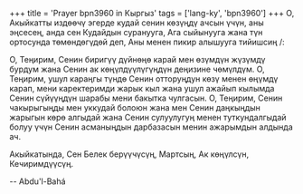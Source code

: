 +++
title = 'Prayer bpn3960 in Кыргыз'
tags = ['lang-ky', 'bpn3960']
+++
О, Акыйкатты издөөчү эгерде кудай сенин көзүңдү ачсын үчүн, аны эңсесең, анда сен Кудайдын суранууга, Ага сыйынууга жана түн ортосунда төмөндөгүдөй деп, Аны менен пикир алышууга тийишсиң /:

О, Теңирим, Сенин биригүү дүйнөңө карай мен өзүмдүн жүзүмдү бурдум жана Сенин ак көңүлдүүлүгүңдүн деңизине чөмүлдүм. О, Теңирим, ушул караңгы түндө Сенин отторуңдун көзү менен өңүмдү карап, мени каректеримди жарык кыл жана ушул ажайып кылымда Сенин сүйүүңдүн шарабы мени бакытка чулгасын. О, Теңирим, Сенин чакырыгыңды мен уккудай болоюн жана мен Сенин даңкыңдын жарыгын көрө алгыдай жана Сенин сулуулугуң менен туткундалгыдай болуу үчүн Сенин асманыңдын дарбазасын менин ажарымдын алдында ач.

Акыйкатында, Сен Белек берүүчүсүң, Мартсың, Ак көңүлсүн, Кечиримдүүсүң.

-- Abdu'l-Bahá
